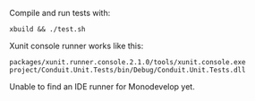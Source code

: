 Compile and run tests with:

```
xbuild && ./test.sh
```

Xunit console runner works like this:

```
packages/xunit.runner.console.2.1.0/tools/xunit.console.exe project/Conduit.Unit.Tests/bin/Debug/Conduit.Unit.Tests.dll
```

Unable to find an IDE runner for Monodevelop yet.
